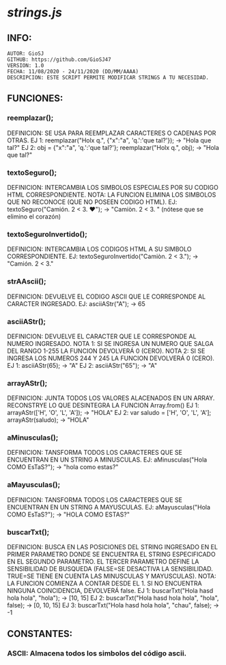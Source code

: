 # *strings.js*
## INFO:
	AUTOR: GioSJ
	GITHUB: https://github.com/GioSJ47
	VERSION: 1.0
	FECHA: 11/08/2020 - 24/11/2020 (DD/MM/AAAA)
	DESCRIPCION: ESTE SCRIPT PERMITE MODIFICAR STRINGS A TU NECESIDAD.
	
## FUNCIONES:
### reemplazar();
DEFINICION: SE USA PARA REEMPLAZAR CARACTERES O CADENAS POR OTRAS.
EJ 1: reemplazar("Holx q.", {"x":"a", 'q.':'que tal?'}); -> "Hola que tal?"
EJ 2: obj = {"x":"a", 'q.':'que tal?'};
      reemplazar("Holx q.", obj); -> "Hola que tal?"
	
### textoSeguro();
DEFINICION: INTERCAMBIA LOS SIMBOLOS ESPECIALES POR SU CODIGO HTML CORRESPONDIENTE.
NOTA: LA FUNCION ELIMINA LOS SIMBOLOS QUE NO RECONOCE (QUE NO POSEEN CODIGO HTML).
EJ: textoSeguro("Camión. 2 < 3. ♥"); -> "Cami&#242;n. 2 &#60; 3. "   (nótese que se elimino el corazón)

### textoSeguroInvertido();
DEFINICION: INTERCAMBIA LOS CODIGOS HTML A SU SIMBOLO CORRESPONDIENTE.
EJ: textoSeguroInvertido("Cami&#242;n. 2 &#60; 3."); -> "Camión. 2 < 3."
### strAAscii();
DEFINICION: DEVUELVE EL CODIGO ASCII QUE LE CORRESPONDE AL CARACTER INGRESADO.
EJ: asciiAStr("A"); -> 65

### asciiAStr();
DEFINICION: DEVUELVE EL CARACTER QUE LE CORRESPONDE AL NUMERO INGRESADO.
NOTA 1: SI SE INGRESA UN NUMERO QUE SALGA DEL RANGO 1-255 LA FUNCION DEVOLVERÁ 0 (CERO).
NOTA 2: SI SE INGRESA LOS NUMEROS 244 Y 245 LA FUNCION DEVOLVERÁ 0 (CERO).
EJ 1: asciiAStr(65); -> "A"
EJ 2: asciiAStr("65"); -> "A"

### arrayAStr();
DEFINICION: JUNTA TODOS LOS VALORES ALACENADOS EN UN ARRAY. RECONSTRYE LO QUE DESINTEGRA LA FUNCION Array.from()
EJ 1: arrayAStr(['H', 'O', 'L', 'A']); -> "HOLA"
EJ 2: var saludo = ['H', 'O', 'L', 'A'];
	  arrayAStr(saludo); -> "HOLA"

### aMinusculas();
DEFINICION: TANSFORMA TODOS LOS CARACTERES QUE SE ENCUENTRAN EN UN STRING A MINUSCULAS.
EJ: aMinusculas("Hola COMO EsTaS?"); -> "hola como estas?"

### aMayusculas();
DEFINICION: TANSFORMA TODOS LOS CARACTERES QUE SE ENCUENTRAN EN UN STRING A MAYUSCULAS.
EJ: aMayusculas("Hola COMO EsTaS?"); -> "HOLA COMO ESTAS?"

### buscarTxt();
DEFINICION: BUSCA EN LAS POSICIONES DEL STRING INGRESADO EN EL PRIMER PARAMETRO DONDE SE ENCUENTRA EL STRING ESPECIFICADO EN EL SEGUNDO PARAMETRO. EL TERCER PARAMETRO DEFINE LA SENSIBILIDAD DE BUSQUEDA (FALSE=SE DESACTIVA LA SENSIBILIDAD. TRUE=SE TIENE EN CUENTA LAS MINUSCULAS Y MAYUSCULAS).
NOTA: LA FUNCION COMIENZA A CONTAR DESDE EL 1. SI NO ENCUENTRA NINGUNA COINCIDENCIA, DEVOLVERÁ false.
EJ 1: buscarTxt("Hola hasd hola hola", "hola");        -> [10, 15]
EJ 2: buscarTxt("Hola hasd hola hola", "hola", false); -> [0, 10, 15]
EJ 3: buscarTxt("Hola hasd hola hola", "chau", false); -> -1
		
## CONSTANTES:
### ASCII: Almacena todos los simbolos del código ascii.
